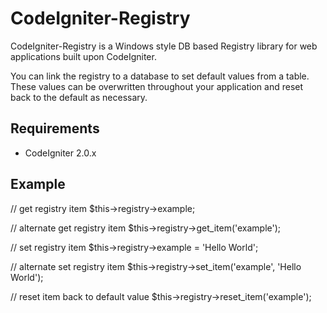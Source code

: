 # CodeIgniter-Registry

CodeIgniter-Registry is a Windows style DB based Registry library for web applications built upon CodeIgniter.

You can link the registry to a database to set default values from a table. These values can be overwritten throughout your application and reset back to the default as necessary.


## Requirements

* CodeIgniter 2.0.x


## Example

// get registry item
$this->registry->example;

// alternate get registry item
$this->registry->get_item('example');

// set registry item
$this->registry->example = 'Hello World';

// alternate set registry item
$this->registry->set_item('example', 'Hello World');

// reset item back to default value
$this->registry->reset_item('example');